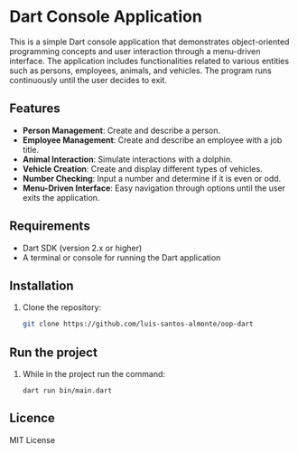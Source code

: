 # Dart Console Application

This is a simple Dart console application that demonstrates object-oriented programming concepts and user interaction through a menu-driven interface. The application includes functionalities related to various entities such as persons, employees, animals, and vehicles. The program runs continuously until the user decides to exit.

## Features

- **Person Management**: Create and describe a person.
- **Employee Management**: Create and describe an employee with a job title.
- **Animal Interaction**: Simulate interactions with a dolphin.
- **Vehicle Creation**: Create and display different types of vehicles.
- **Number Checking**: Input a number and determine if it is even or odd.
- **Menu-Driven Interface**: Easy navigation through options until the user exits the application.

## Requirements

- Dart SDK (version 2.x or higher)
- A terminal or console for running the Dart application

## Installation

1. Clone the repository:
   ```bash
   git clone https://github.com/luis-santos-almonte/oop-dart

## Run the project
1. While in the project run the command:

    `dart run bin/main.dart`

## Licence

MIT License


